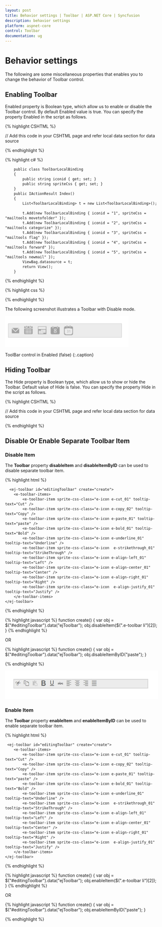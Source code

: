 ```yaml
---
layout: post
title: Behavior settings | Toolbar | ASP.NET Core | Syncfusion
description: behavior settings
platform: aspnet-core
control: Toolbar
documentation: ug
---
```


# Behavior settings

The following are some miscellaneous properties that enables you to change the behavior of Toolbar control.

## Enabling Toolbar

Enabled property is Boolean type, which allow us to enable or disable the Toolbar control. By default Enabled value is true. You can specify the property Enabled in the script as follows.

{% highlight CSHTML %}

// Add this code in your CSHTML page and refer local data section for data source

<ej-toolbar id="toolbar" width="250px" enabled="false" dataSource="ViewBag.datasource">
    <e-toolbar-fields id="iconid" sprite-css-class="spriteCss">
</ej-toolbar>

{% endhighlight %}

{% highlight c# %}

        public class ToolbarLocalBinding
        {
            public string iconid { get; set; }
            public string spriteCss { get; set; }
        }
        public IActionResult Index()
        {
            List<ToolbarLocalBinding> t = new List<ToolbarLocalBinding>();

            t.Add(new ToolbarLocalBinding { iconid = "1", spriteCss = "mailtools movetofolder" });
            t.Add(new ToolbarLocalBinding { iconid = "2", spriteCss = "mailtools categorize" });
            t.Add(new ToolbarLocalBinding { iconid = "3", spriteCss = "mailtools flag" });
            t.Add(new ToolbarLocalBinding { iconid = "4", spriteCss = "mailtools forward" });
            t.Add(new ToolbarLocalBinding { iconid = "5", spriteCss = "mailtools newmail" });
            ViewBag.datasource = t;
            return View();
        }

{% endhighlight %}

{% highlight css %}

<style type="text/css" class="cssStyles">
.e-tooltxt .mailtools {
        background-image: url('../Content/images/maild.png');
    }
    .e-tooltxt .mailtools {
        display: block;
        background-image: url('../Content/images/maill.png');
        height: 24px;
        width: 24px;
        background-repeat: no-repeat;
    }
    .e-tooltxt:hover .mailtools, .darktheme .cols-sample-area .e-tooltxt:hover .mailtools {
        background-image: url('../Content/images/mailh.png');
    }
    .mailtools.movetofolder {
        background-position: -12px -40px;
    }
    .mailtools.categorize {
        background-position: -14px -248px;
    }
    .mailtools.flag {
        background-position: -13px -282px;
    }
    .mailtools.forward {
        background-position: -14px -314px;
    }
    .mailtools.newmail {
        background-position: -14px -348px;
    }
    .frame {
        height: 280px;
        width: 695px;
        border-radius: none;
        margin-left: 0;
        margin-top: 40px;
        padding: 0;
    }
    .control {
        margin: 120px 200px 0;
    }
</style>

{% endhighlight %}

The following screenshot illustrates a Toolbar with Disable mode.

![](Behavior-settings_images/Behavior-settings_img1.png)

ToolBar control in Enabled (false)
{:.caption}

## Hiding Toolbar 

The Hide property is Boolean type, which allow us to show or hide the Toolbar. Default value of Hide is false. You can specify the property Hide in the script as follows. 

 {% highlight CSHTML %}

// Add this code in your CSHTML page and refer local data section for data source

<ej-toolbar id="toolbar" width="250px" hide="true" dataSource="ViewBag.datasource">
    <e-toolbar-fields id="iconid" sprite-css-class="spriteCss">
</ej-toolbar>

{% endhighlight %}

## Disable Or Enable Separate Toolbar Item

### Disable Item

The **Toolbar** property **disableItem** and **disableItemByID** can be used to disable separate toolbar item. 

{% highlight html %}

      <ej-toolbar id="editingToolbar" create="create">
        <e-toolbar-items>
            <e-toolbar-item sprite-css-class="e-icon e-cut_01" tooltip-text="Cut" />
            <e-toolbar-item sprite-css-class="e-icon e-copy_02" tooltip-text="Copy" />
            <e-toolbar-item sprite-css-class="e-icon e-paste_01" tooltip-text="paste" />
            <e-toolbar-item sprite-css-class="e-icon e-bold_01" tooltip-text="Bold" />
            <e-toolbar-item sprite-css-class="e-icon e-underline_01" tooltip-text="Underline" />
            <e-toolbar-item sprite-css-class="e-icon  e-strikethrough_01" tooltip-text="StrikeThrough" />
            <e-toolbar-item sprite-css-class="e-icon e-align-left_01" tooltip-text="Left" />
            <e-toolbar-item sprite-css-class="e-icon e-align-center_01" tooltip-text="Center" />
            <e-toolbar-item sprite-css-class="e-icon e-align-right_01" tooltip-text="Right" />
            <e-toolbar-item sprite-css-class="e-icon  e-align-justify_01" tooltip-text="Justify" />
        </e-toolbar-items>
    </ej-toolbar> 
    
{% endhighlight %}

{% highlight javascript %}
           function create() {
            var obj = $("#editingToolbar").data("ejToolbar");
            obj.disableItem($(".e-toolbar li")[2]);
        }
{% endhighlight %}

OR

{% highlight javascript %}
       function create() {
            var obj = $("#editingToolbar").data("ejToolbar");
             obj.disableItemByID("paste");
        }
        
{% endhighlight %}


![](Behavior-settings_images/Behaviour-settings1.jpg)

### Enable Item

The **Toolbar** property **enableItem** and **enableItemByID** can be used to enable separate toolbar item. 

{% highlight html %}

	 <ej-toolbar id="editingToolbar" create="create">
        <e-toolbar-items>
            <e-toolbar-item sprite-css-class="e-icon e-cut_01" tooltip-text="Cut" />
            <e-toolbar-item sprite-css-class="e-icon e-copy_02" tooltip-text="Copy" />
            <e-toolbar-item sprite-css-class="e-icon e-paste_01" tooltip-text="paste" />
            <e-toolbar-item sprite-css-class="e-icon e-bold_01" tooltip-text="Bold" />
            <e-toolbar-item sprite-css-class="e-icon e-underline_01" tooltip-text="Underline" />
            <e-toolbar-item sprite-css-class="e-icon  e-strikethrough_01" tooltip-text="StrikeThrough" />
            <e-toolbar-item sprite-css-class="e-icon e-align-left_01" tooltip-text="Left" />
            <e-toolbar-item sprite-css-class="e-icon e-align-center_01" tooltip-text="Center" />
            <e-toolbar-item sprite-css-class="e-icon e-align-right_01" tooltip-text="Right" />
            <e-toolbar-item sprite-css-class="e-icon  e-align-justify_01" tooltip-text="Justify" />
        </e-toolbar-items>
    </ej-toolbar> 
    
{% endhighlight %}

{% highlight javascript %}
           function create() {
            var obj = $("#editingToolbar").data("ejToolbar");
            obj.enableItem($(".e-toolbar li")[2]);
        }
{% endhighlight %}

OR

{% highlight javascript %}
       function create() {
            var obj = $("#editingToolbar").data("ejToolbar");
             obj.enableItemByID("paste");
        }
        
{% endhighlight %}




